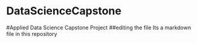 # DataScienceCapstone
#Applied Data Science Capstone Project
##editing the file
Its a markdown file in this repository
